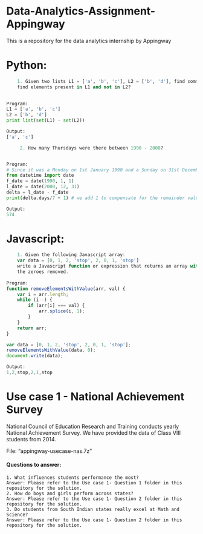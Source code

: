 # Data-Analytics-Assignment-Appingway
This is a repository for the data analytics internship by Appingway

# Python: 
```python
    1. Given two lists L1 = ['a', 'b', 'c'], L2 = ['b', 'd'], find common elements, 
    find elements present in L1 and not in L2?
    

Program:
L1 = ['a', 'b', 'c']
L2 = ['b', 'd']
print list(set(L1) - set(L2))

Output:
['a', 'c']
```


```python
     2. How many Thursdays were there between 1990 - 2000?


Program:
# Since it was a Monday on 1st January 1990 and a Sunday on 31st December 2000
from datetime import date
f_date = date(1990, 1, 1)
l_date = date(2000, 12, 31)
delta = l_date - f_date
print(delta.days/7 + 1) # we add 1 to compensate for the remainder value

Output:
574
```
# Javascript:
```javascript
    1. Given the following Javascript array:
    var data = [0, 1, 2, 'stop', 2, 0, 1, 'stop']
    write a Javascript function or expression that returns an array with just
    the zeroes removed.
    
Program:
function removeElementsWithValue(arr, val) {
    var i = arr.length;
    while (i--) {
        if (arr[i] === val) {
            arr.splice(i, 1);
        }
    }
    return arr;
}

var data = [0, 1, 2, 'stop', 2, 0, 1, 'stop'];
removeElementsWithValue(data, 0);
document.write(data);

Output:
1,2,stop,2,1,stop
```

# Use case 1 - National Achievement Survey
National Council of Education Research and Training conducts yearly National Achievement Survey. We have provided the data of Class VIII students from 2014. 

File: “appingway-usecase-nas.7z”
#### Questions to answer:

    1. What influences students performance the most?
    Answer: Please refer to the Use case 1- Question 1 folder in this repository for the solution.
    2. How do boys and girls perform across states?
    Answer: Please refer to the Use case 1- Question 2 folder in this repository for the solution.
    3. Do students from South Indian states really excel at Math and Science?
    Answer: Please refer to the Use case 1- Question 2 folder in this repository for the solution.

